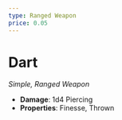 ```yaml
---
type: Ranged Weapon
price: 0.05
---
```

# Dart

*Simple, Ranged Weapon*

- **Damage**: 1d4 Piercing
- **Properties**: Finesse, Thrown


